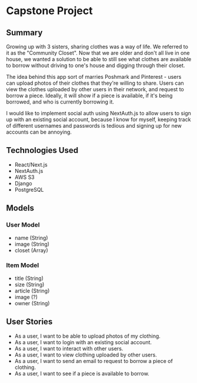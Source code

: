# Capstone Project 

## Summary

Growing up with 3 sisters, sharing clothes was a way of life. We referred to it as the "Community Closet". Now that we are older and don't all live in one house, 
we wanted a solution to be able to still see what clothes are available to borrow without driving to one's house and digging through their closet. 

The idea behind this app sort of marries Poshmark and Pinterest - users can upload photos of their clothes that they're willing to share. Users can view the clothes
uploaded by other users in their network, and request to borrow a piece. Ideally, it will show if a piece is available, if it's being borrowed, and who
is currently borrowing it. 

I would like to implement social auth using NextAuth.js to allow users to sign up with an existing social account, because I know for myself, keeping track of different usernames and passwords is tedious and signing up for new accounts can be annoying. 

## Technologies Used

- React/Next.js
- NextAuth.js
- AWS S3
- Django
- PostgreSQL

## Models 

### User Model 
  - name (String)
  - image (String)
  - closet (Array)

### Item Model 
  - title (String)
  - size (String)
  - article (String)
  - image (?)
  - owner (String)

## User Stories

 - As a user, I want to be able to upload photos of my clothing. 
 - As a user, I want to login with an existing social account.
 - As a user, I want to interact with other users.
 - As a user, I want to view clothing uploaded by other users.
 - As a user, I want to send an email to request to borrow a piece of clothing.
 - As a user, I want to see if a piece is available to borrow.

